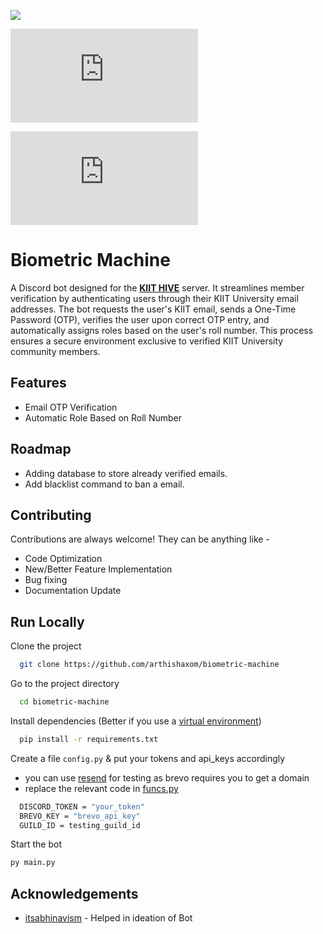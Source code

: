 
[![](https://dcbadge.limes.pink/api/server/https://discord.gg/7f7GVAKfFf)](https://discord.gg/7f7GVAKfFf)

![PyPI - Version](https://img.shields.io/pypi/v/discord.py?style=for-the-badge)

![PyPI - Python Version](https://img.shields.io/pypi/pyversions/discord.py?style=for-the-badge&color=%23e3a93d)




# Biometric Machine

A Discord bot designed for the [**KIIT HIVE**](https://discord.gg/7f7GVAKfFf) server. It streamlines member verification by authenticating users through their KIIT University email addresses. The bot requests the user's KIIT email, sends a One-Time Password (OTP), verifies the user upon correct OTP entry, and automatically assigns roles based on the user's roll number. This process ensures a secure environment exclusive to verified KIIT University community members.


## Features

- Email OTP Verification
- Automatic Role Based on Roll Number


## Roadmap

- Adding database to store already verified emails.
- Add blacklist command to ban a email.


## Contributing

Contributions are always welcome! They can be anything like - 
- Code Optimization
- New/Better Feature Implementation
- Bug fixing
- Documentation Update

## Run Locally

Clone the project

```bash
  git clone https://github.com/arthishaxom/biometric-machine
```

Go to the project directory

```bash
  cd biometric-machine
```

Install dependencies (Better if you use a [virtual environment](https://www.youtube.com/watch?v=Y21OR1OPC9A&t=144s))

```bash
  pip install -r requirements.txt
```

Create a file `config.py` & put your tokens and api_keys accordingly
- you can use [resend](https://resend.com/emails) for testing as brevo requires you to get a domain
- replace the relevant code in [funcs.py](utils/funcs.py)
```bash
  DISCORD_TOKEN = "your_token"
  BREVO_KEY = "brevo_api_key" 
  GUILD_ID = testing_guild_id
```

Start the bot
```bash
py main.py
```

## Acknowledgements
- [itsabhinavism](https://github.com/itsabhinavism) - Helped in ideation of Bot 